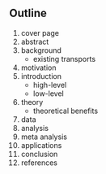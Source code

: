 ## Outline

1. cover page
2. abstract
3. background
	- existing transports
4. motivation
5. introduction
	- high-level
	- low-level
6. theory
	- theoretical benefits
7. data
8. analysis
9. meta analysis
10. applications
11. conclusion
12. references

